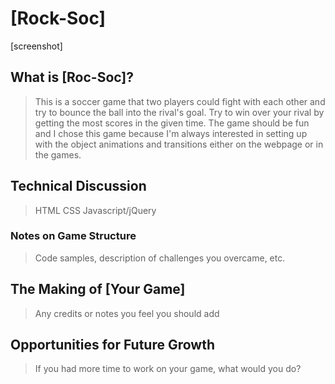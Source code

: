 # [Rock-Soc]

[screenshot]

## What is [Roc-Soc]?

> This is a soccer game that two players could fight with each other
and try to bounce the ball into the rival's goal. Try to win over
your rival by getting the most scores in the given time. The game 
should be fun and I chose this game because I'm always interested
in setting up with the object animations and transitions either on
the webpage or in the games.

## Technical Discussion

> HTML
> CSS
> Javascript/jQuery

### Notes on Game Structure

> Code samples, description of challenges you overcame, etc.

## The Making of [Your Game]

> Any credits or notes you feel you should add

## Opportunities for Future Growth

> If you had more time to work on your game, what would you do?
